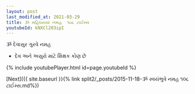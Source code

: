 ```yaml
---
layout: post
last_modified_at: 2021-03-29
title: ૐ મહિધરાયાં નમહ  ૧૦૮ ટાઈમ્સ
youtubeId: kNXCl203ipI
---
```

 
 
 ૐ દેવાસુર ગુરવે નમહ  
 
 -  દેવ અને અસુરો માટે શિક્ષક કોણ છે 
 
  
 
  
 
 
 
 
 
 


{% include youtubePlayer.html id=page.youtubeId %}
 
[Next]({{ site.baseurl }}{% link  split2/_posts/2015-11-18-ૐ સ્વયંભુવે નમહ ૧૦૮ ટાઈમ્સ.md%})
 
